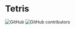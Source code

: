 # Tetris

<img alt="GitHub" src="https://img.shields.io/github/license/Jouca/Tetris?style=for-the-badge">
<img alt="GitHub contributors" src="https://img.shields.io/github/contributors/Jouca/Tetris?style=for-the-badge">

